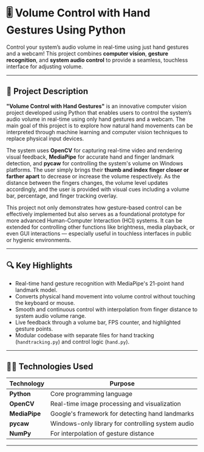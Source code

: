 # 🎚️ Volume Control with Hand Gestures Using Python

Control your system’s audio volume in real-time using just hand gestures and a webcam! This project combines **computer vision**, **gesture recognition**, and **system audio control** to provide a seamless, touchless interface for adjusting volume.

---

## 📄 Project Description

**"Volume Control with Hand Gestures"** is an innovative computer vision project developed using Python that enables users to control the system’s audio volume in real-time using only hand gestures and a webcam. The main goal of this project is to explore how natural hand movements can be interpreted through machine learning and computer vision techniques to replace physical input devices.

The system uses **OpenCV** for capturing real-time video and rendering visual feedback, **MediaPipe** for accurate hand and finger landmark detection, and **pycaw** for controlling the system's volume on Windows platforms. The user simply brings their **thumb and index finger closer or farther apart** to decrease or increase the volume respectively. As the distance between the fingers changes, the volume level updates accordingly, and the user is provided with visual cues including a volume bar, percentage, and finger tracking overlay.

This project not only demonstrates how gesture-based control can be effectively implemented but also serves as a foundational prototype for more advanced Human-Computer Interaction (HCI) systems. It can be extended for controlling other functions like brightness, media playback, or even GUI interactions — especially useful in touchless interfaces in public or hygienic environments.

---

## 🔍 Key Highlights

- Real-time hand gesture recognition with MediaPipe's 21-point hand landmark model.
- Converts physical hand movement into volume control without touching the keyboard or mouse.
- Smooth and continuous control with interpolation from finger distance to system audio volume range.
- Live feedback through a volume bar, FPS counter, and highlighted gesture points.
- Modular codebase with separate files for hand tracking (`handtracking.py`) and control logic (`hand.py`).

---

## 👨‍💻 Technologies Used

| Technology | Purpose |
|------------|---------|
| **Python** | Core programming language |
| **OpenCV** | Real-time image processing and visualization |
| **MediaPipe** | Google's framework for detecting hand landmarks |
| **pycaw** | Windows-only library for controlling system audio |
| **NumPy** | For interpolation of gesture distance |

---



